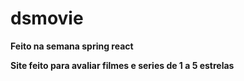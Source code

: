 # dsmovie

**Feito na semana spring react**

**Site feito para avaliar filmes e series de 1 a 5 estrelas**

